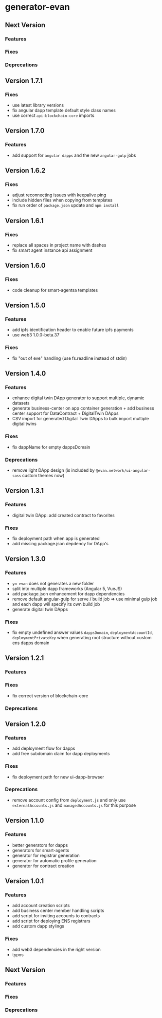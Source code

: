 # generator-evan

## Next Version
### Features
### Fixes
### Deprecations


## Version 1.7.1
### Fixes
- use latest library versions
- fix angular dapp template default style class names
- use correct `api-blockchain-core` imports


## Version 1.7.0
### Features
- add support for `angular dapps` and the new `angular-gulp` jobs


## Version 1.6.2
### Fixes
- adjust reconnecting issues with keepalive ping
- include hidden files when copying from templates
- fix run order of `package.json` update and `npm install`


## Version 1.6.1
### Fixes
- replace all spaces in project name with dashes
- fix smart agent instance api assignment


## Version 1.6.0
### Fixes
- code cleanup for smart-agentsa templates


## Version 1.5.0
### Features
- add ipfs identification header to enable future ipfs payments
- use web3 1.0.0-beta.37

### Fixes
- fix "out of eve" handling (use fs.readline instead of stdin)


## Version 1.4.0
### Features
- enhance digital twin DApp generator to support multiple, dynamic datasets
- generate business-center on app container generation + add business center support for DataContract + DigitalTwin DApps
- CSV import for generated Digital Twin DApps to bulk import multiple digital twins

### Fixes
- fix dappName for empty dappsDomain

### Deprecations
- remove light DApp design (is included by `@evan.network/ui-angular-sass` custom themes now)


## Version 1.3.1
### Features
- digital twin DApp: add created contract to favorites

### Fixes
- fix deployment path when app is generated
- add missing package.json depdency for DApp's


## Version 1.3.0
### Features
- `yo evan` does not generates a new folder
- split into multiple dapp frameworks (Angular 5, VueJS)
- add package.json enhancement for dapp dependencies
- remove default angular-gulp for serve / build job => use minimal gulp job and each dapp will specify its own build job
- generate digital twin DApps

### Fixes
- fix empty undefined answer values `dappsDomain`, `deploymentAccountId`, `deploymentPrivateKey` when generating root structure without custom ens dapps domain


## Version 1.2.1
### Features
### Fixes
- fix correct version of blockchain-core
### Deprecations


## Version 1.2.0
### Features
- add deployment flow for dapps
- add free subdomain claim for dapp deployments
### Fixes
- fix deployment path for new ui-dapp-browser
### Deprecations
- remove account config from `deployment.js` and only use  `externalAccounts.js` and `managedAccounts.js` for this purpose


## Version 1.1.0
### Features
- better generators for dapps
- generators for smart-agents
- generator for registrar generation
- generator for automatic profile generation
- generator for contract creation


## Version 1.0.1
### Features
- add account creation scripts
- add business center member handling scripts
- add script for inviting accounts to contracts
- add script for deploying ENS registrars
- add custom dapp stylings

### Fixes
- add web3 dependencies in the right version
- typos


## Next Version
### Features
### Fixes
### Deprecations
